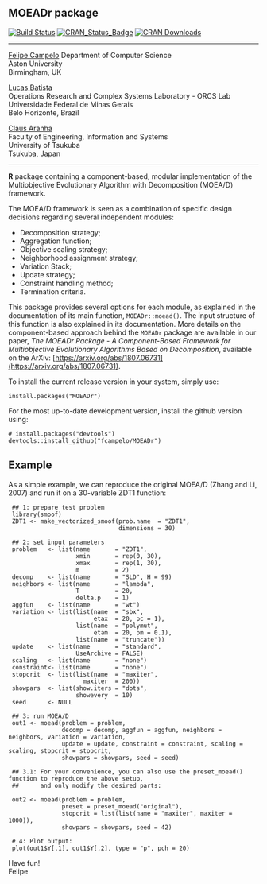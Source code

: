 ## MOEADr package
[![Build Status](https://api.travis-ci.org/fcampelo/MOEADr.png)](https://travis-ci.org/fcampelo/MOEADr) [![CRAN_Status_Badge](https://www.r-pkg.org/badges/version/MOEADr)](https://CRAN.R-project.org/package=MOEADr)
[![CRAN Downloads](https://cranlogs.r-pkg.org/badges/MOEADr)](https://CRAN.R-project.org/package=MOEADr)

***

[Felipe Campelo](mailto:fcampelo@ufmg.br) 
Department of Computer Science  
Aston University  
Birmingham, UK

[Lucas Batista](mailto:lusoba@ufmg.br)  
Operations Research and Complex Systems Laboratory - ORCS Lab  
Universidade Federal de Minas Gerais  
Belo Horizonte, Brazil

  
[Claus Aranha](mailto:caranha@cs.tsukuba.ac.jp)  
Faculty of Engineering, Information and Systems  
University of Tsukuba  
Tsukuba, Japan

***

**R** package containing a component-based, modular implementation of the Multiobjective Evolutionary Algorithm with Decomposition (MOEA/D) framework. 

The MOEA/D framework is seen as a combination of specific design decisions regarding several independent modules:

- Decomposition strategy;  
- Aggregation function;  
- Objective scaling strategy;  
- Neighborhood assignment strategy;  
- Variation Stack;  
- Update strategy;  
- Constraint handling method;  
- Termination criteria.

This package provides several options for each module, as explained in the documentation of its main function, `MOEADr::moead()`. The input structure of this function is also explained in its documentation. More details on the component-based approach behind the `MOEADr` package are available in our paper, _The MOEADr Package - A Component-Based Framework for Multiobjective Evolutionary Algorithms Based on Decomposition_, available on the ArXiv: [https://arxiv.org/abs/1807.06731](https://arxiv.org/abs/1807.06731).

To install the current release version in your system, simply use:

```
install.packages("MOEADr")
```

For the most up-to-date development version, install the github version using:

```
# install.packages("devtools")
devtools::install_github("fcampelo/MOEADr")
```

## Example

As a simple example, we can reproduce the original MOEA/D (Zhang and Li, 2007) and run it on a 30-variable ZDT1 function:

```
 ## 1: prepare test problem
 library(smoof)
 ZDT1 <- make_vectorized_smoof(prob.name  = "ZDT1",
                               dimensions = 30)

 ## 2: set input parameters
 problem   <- list(name       = "ZDT1",
                   xmin       = rep(0, 30),
                   xmax       = rep(1, 30),
                   m          = 2)
 decomp    <- list(name       = "SLD", H = 99)
 neighbors <- list(name       = "lambda",
                   T          = 20,
                   delta.p    = 1)
 aggfun    <- list(name       = "wt")
 variation <- list(list(name  = "sbx",
                        etax  = 20, pc = 1),
                   list(name  = "polymut",
                        etam  = 20, pm = 0.1),
                   list(name  = "truncate"))
 update    <- list(name       = "standard", 
                   UseArchive = FALSE)
 scaling   <- list(name       = "none")
 constraint<- list(name       = "none")
 stopcrit  <- list(list(name  = "maxiter",
                     maxiter  = 200))
 showpars  <- list(show.iters = "dots",
                   showevery  = 10)
 seed      <- NULL

 ## 3: run MOEA/D
 out1 <- moead(problem = problem, 
               decomp = decomp, aggfun = aggfun, neighbors = neighbors, variation = variation, 
               update = update, constraint = constraint, scaling = scaling, stopcrit = stopcrit,
               showpars = showpars, seed = seed)

 ## 3.1: For your convenience, you can also use the preset_moead() function to reproduce the above setup, 
 ##      and only modify the desired parts:
 
 out2 <- moead(problem = problem,
               preset = preset_moead("original"), 
               stopcrit = list(list(name = "maxiter", maxiter = 1000)),
               showpars = showpars, seed = 42)

 # 4: Plot output:
 plot(out1$Y[,1], out1$Y[,2], type = "p", pch = 20)
```

Have fun!  
Felipe
